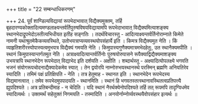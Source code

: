 +++
title = "22 सम्बन्धाधिकरणम्"

+++
24. पूर्वं शाण्डिल्यविद्यायां रूपभेदाभावात् विद्यैक्यमुक्तम्, तर्हि बृहदारण्यकोक्तादित्यमण्डलाक्ष्यन्तर्वर्तिपुरुषविषयविद्यायामपि रूपभेदाभावात् विद्यैक्यमित्याशङ्क्य स्थानभेदाद्रूपभेदोऽस्तीत्यभिधीयत इतीह सङ्गतिः । तदर्थविचारस्तु - आदित्याक्ष्यन्तर्वर्तिनोराम्नाते किमेते नामनी यथाश्रुतमेकैकव्यवस्थिते, उतोभयत्राप्यव्यवस्थयोपसंहार्ये इति । किमत्र विद्यैक्यमुत नेति । किं व्याहृतिशरीरस्योपास्यत्वमुभयत्र विद्यैक्यं गमयति नेति । किमुपास्यगुणैक्यमात्रमभेदहेतुः, उत स्थानैक्यमपीति । स्थानं किमुपास्यान्तर्गतमुत नेति । अत्राक्ष्यादित्यान्तर्वर्तिनोः पुरुषयोरुपासने रूपैक्याद्विद्यैक्यमाशङ्क्य उभयत्रापि स्थानभेदेन रूपभेदात् विद्याभेद इति दर्शयति - अक्षीति । शब्दार्थस्तु - अक्ष्यादित्योपलक्ष्ये भगवति भजनं संयोगरूपचोदनाद्यैक्यादेकमेव स्यात् । तेन द्वयोरपि नाम्नोरुभयस्थानस्थे परस्मिन् ब्रह्मणि अनियतिरेव स्यादिति । तमिमं पक्षं प्रतिक्षिपति - नेति । तत्र हेतुमाह - स्थानत इति । स्थानभेदेन रूपभेदस्य विद्यमानत्वात् । तमेव रूपभेदमुपपादयति - स्थानमिति । स्थानं हि भगवतस्तत्स्थानावस्थितत्वप्रतिपत्त्यै ह्युपदिश्यते । अत्र प्रतिबन्दीमाह - न चेदिति । यदि स्थानं नैरर्थक्येनोपदिश्यते तर्हि तत् रूपमपि तादृग्विधमेव स्यादित्यर्थः । उक्तमर्थं सहेतुक्तं निगमयति - तस्मादिति । अनयोर्नाम्नोर्व्यवस्थयैवोपसंहार इत्यर्थः ॥